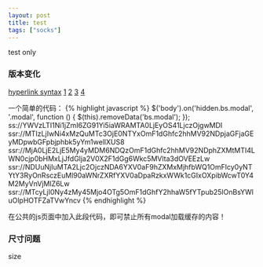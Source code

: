 ```yaml
---
layout: post
title: test
tags: ["socks"]
---
```

   test only

### 版本变化
[hyperlink syntax](ss://YWVzLTI1Ni1jZmI6ZG91Yi5iaWRAMTA0LjEyOS41LjczOjgwMDI)
[1](ssr://MTIzLjIwNi4xMzQuMTc3OjE0NTYxOmF1dGhfc2hhMV92NDpjaGFjaGEyMDpwbGFpbjphbk5yYm1wellXUS8)
[2](ssr://MjA0LjE2LjE5My4yMDM6NDQzOmF1dGhfc2hhMV92NDphZXMtMTI4LWN0cjp0bHMxLjJfdGlja2V0X2F1dGg6Wkc5MVlta3dOVEEzLw)
[3](ssr://NDUuNjIuMTA2Ljc2OjczNDA6YXV0aF9hZXMxMjhfbWQ1OmFlcy0yNTYtY3RyOnRsczEuMl90aWNrZXRfYXV0aDpaRzkxWWk1cGIxOXpibWcwT0Y4M2MyVnVjMlZ6Lw)
[4](ssr://MTcyLjI0Ny4zMy45Mjo4OTg5OmF1dGhfY2hhaW5fYTpub25lOnBsYWluOlpHOTFZaTVwYncv)

一个简单的代码：
{% highlight javascript %}
$('body').on('hidden.bs.modal', '.modal', function () {
    $(this).removeData('bs.modal');
});
ss://YWVzLTI1Ni1jZmI6ZG91Yi5iaWRAMTA0LjEyOS41LjczOjgwMDI
ssr://MTIzLjIwNi4xMzQuMTc3OjE0NTYxOmF1dGhfc2hhMV92NDpjaGFjaGEyMDpwbGFpbjphbk5yYm1wellXUS8
ssr://MjA0LjE2LjE5My4yMDM6NDQzOmF1dGhfc2hhMV92NDphZXMtMTI4LWN0cjp0bHMxLjJfdGlja2V0X2F1dGg6Wkc5MVlta3dOVEEzLw
ssr://NDUuNjIuMTA2Ljc2OjczNDA6YXV0aF9hZXMxMjhfbWQ1OmFlcy0yNTYtY3RyOnRsczEuMl90aWNrZXRfYXV0aDpaRzkxWWk1cGIxOXpibWcwT0Y4M2MyVnVjMlZ6Lw
ssr://MTcyLjI0Ny4zMy45Mjo4OTg5OmF1dGhfY2hhaW5fYTpub25lOnBsYWluOlpHOTFZaTVwYncv
{% endhighlight %}

在公共的js页面中加入此段代码，即可禁止所有modal加载缓存的内容！

### 尺寸问题

size

